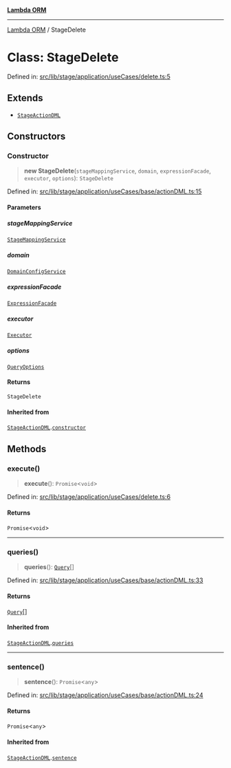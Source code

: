 [**Lambda ORM**](../README.md)

***

[Lambda ORM](../README.md) / StageDelete

# Class: StageDelete

Defined in: [src/lib/stage/application/useCases/delete.ts:5](https://github.com/lambda-orm/lambdaorm/blob/c3a91c30fec1b72ec517236790b02085e94a7ae1/src/lib/stage/application/useCases/delete.ts#L5)

## Extends

- [`StageActionDML`](StageActionDML.md)

## Constructors

### Constructor

> **new StageDelete**(`stageMappingService`, `domain`, `expressionFacade`, `executor`, `options`): `StageDelete`

Defined in: [src/lib/stage/application/useCases/base/actionDML.ts:15](https://github.com/lambda-orm/lambdaorm/blob/c3a91c30fec1b72ec517236790b02085e94a7ae1/src/lib/stage/application/useCases/base/actionDML.ts#L15)

#### Parameters

##### stageMappingService

[`StageMappingService`](StageMappingService.md)

##### domain

[`DomainConfigService`](DomainConfigService.md)

##### expressionFacade

[`ExpressionFacade`](ExpressionFacade.md)

##### executor

[`Executor`](../interfaces/Executor.md)

##### options

[`QueryOptions`](../interfaces/QueryOptions.md)

#### Returns

`StageDelete`

#### Inherited from

[`StageActionDML`](StageActionDML.md).[`constructor`](StageActionDML.md#constructor)

## Methods

### execute()

> **execute**(): `Promise`\<`void`\>

Defined in: [src/lib/stage/application/useCases/delete.ts:6](https://github.com/lambda-orm/lambdaorm/blob/c3a91c30fec1b72ec517236790b02085e94a7ae1/src/lib/stage/application/useCases/delete.ts#L6)

#### Returns

`Promise`\<`void`\>

***

### queries()

> **queries**(): [`Query`](Query.md)[]

Defined in: [src/lib/stage/application/useCases/base/actionDML.ts:33](https://github.com/lambda-orm/lambdaorm/blob/c3a91c30fec1b72ec517236790b02085e94a7ae1/src/lib/stage/application/useCases/base/actionDML.ts#L33)

#### Returns

[`Query`](Query.md)[]

#### Inherited from

[`StageActionDML`](StageActionDML.md).[`queries`](StageActionDML.md#queries)

***

### sentence()

> **sentence**(): `Promise`\<`any`\>

Defined in: [src/lib/stage/application/useCases/base/actionDML.ts:24](https://github.com/lambda-orm/lambdaorm/blob/c3a91c30fec1b72ec517236790b02085e94a7ae1/src/lib/stage/application/useCases/base/actionDML.ts#L24)

#### Returns

`Promise`\<`any`\>

#### Inherited from

[`StageActionDML`](StageActionDML.md).[`sentence`](StageActionDML.md#sentence)
